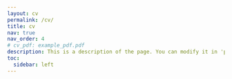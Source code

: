 ```yaml
---
layout: cv
permalink: /cv/
title: cv
nav: true
nav_order: 4
# cv_pdf: example_pdf.pdf
description: This is a description of the page. You can modify it in 'pages/_cv.md'. You can also change or remove the top pdf download button.
toc:
  sidebar: left
---
```

